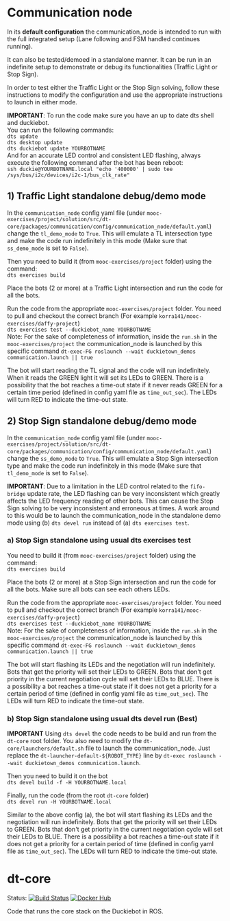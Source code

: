 
# Communication node

In its **default configuration** the communication_node is intended to run with the full integrated setup (Lane following and FSM handled continues running).  

It can also be tested/demoed in a standalone manner. It can be run in an indefinite setup to demonstrate or debug its functionalities (Traffic Light or Stop Sign).  

In order to test either the Traffic Light or the Stop Sign solving, follow these instructions to modify the configuration and use the appropriate instructions to launch in either mode.  

**IMPORTANT**:
To run the code make sure you have an up to date dts shell and duckiebot.  
You can run the following commands:  
`dts update`  
`dts desktop update`  
`dts duckiebot update YOURBOTNAME`  
And for an accurate LED control and consistent LED flashing, always execute the following command after the bot has been reboot:  
`ssh duckie@YOURBOTNAME.local "echo '400000' | sudo tee /sys/bus/i2c/devices/i2c-1/bus_clk_rate"`  


## 1) Traffic Light standalone debug/demo mode  

In the `communication_node` config yaml file (under `mooc-exercises/project/solution/src/dt-core/packages/communication/config/communication_node/default.yaml`) change the `tl_demo_mode` to `True`. This will emulate a TL intersection type and make the code run indefinitely in this mode (Make sure that `ss_demo_mode` is set to `False`).  

Then you need to build it (from `mooc-exercises/project` folder) using the command:  
`dts exercises build`  

Place the bots (2 or more) at a Traffic Light intersection and run the code for all the bots. 

Run the code from the appropriate `mooc-exercises/project` folder. You need to pull and checkout the correct branch (For example `korra141/mooc-exercises/daffy-project`)  
`dts exercises test --duckiebot_name YOURBOTNAME`  
Note: For the sake of completeness of information, inside the `run.sh` in the `mooc-exercises/project` the communication_node is launched by this specific command `dt-exec-FG roslaunch --wait duckietown_demos communication.launch || true`  

The bot will start reading the TL signal and the code will run indefinitely. When it reads the GREEN light it will set its LEDs to GREEN. There is a possibility that the bot reaches a time-out state if it never reads GREEN for a certain time period (defined in config yaml file as `time_out_sec`). The LEDs will turn RED to indicate the time-out state.  


## 2) Stop Sign standalone debug/demo mode  

In the `communication_node` config yaml file (under `mooc-exercises/project/solution/src/dt-core/packages/communication/config/communication_node/default.yaml`) change the `ss_demo_mode` to `True`. This will emulate a Stop Sign intersection type and make the code run indefinitely in this mode (Make sure that `tl_demo_mode` is set to `False`).  

**IMPORTANT**: Due to a limitation in the LED control related to the `fifo-bridge` update rate, the LED flashing can be very inconsistent which greatly affects the LED frequency reading of other bots. This can cause the Stop Sign solving to be very inconsistent and erroneous at times. A work around to this would be to launch the communication_node in the standalone demo mode using (b) `dts devel run` instead of (a) `dts exercises test`.


### a) Stop Sign standalone using usual dts exercises test  
You need to build it (from `mooc-exercises/project` folder) using the command:  
`dts exercises build`  

Place the bots (2 or more) at a Stop Sign intersection and run the code for all the bots. Make sure all bots can see each others LEDs.

Run the code from the appropriate `mooc-exercises/project` folder. You need to pull and checkout the correct branch (For example `korra141/mooc-exercises/daffy-project`)  
`dts exercises test --duckiebot_name YOURBOTNAME`  
Note: For the sake of completeness of information, inside the `run.sh` in the `mooc-exercises/project` the communication_node is launched by this specific command `dt-exec-FG roslaunch --wait duckietown_demos communication.launch || true`  

The bot will start flashing its LEDs and the negotiation will run indefinitely. Bots that get the priority will set their LEDs to GREEN. Bots that don't get priority in the current negotiation cycle will set their LEDs to BLUE. There is a possibility a bot reaches a time-out state if it does not get a priority for a certain period of time (defined in config yaml file as `time_out_sec`). The LEDs will turn RED to indicate the time-out state.  


### b) Stop Sign standalone using usual dts devel run (Best)  
**IMPORTANT** Using `dts devel` the code needs to be build and run from the `dt-core` root folder. You also need to modify the `dt-core/launchers/default.sh` file to launch the communication_node. Just replace the `dt-launcher-default-${ROBOT_TYPE}` line by `dt-exec roslaunch --wait duckietown_demos communication.launch`.  

Then you need to build it on the bot  
`dts devel build -f -H YOURBOTNAME.local`   

Finally, run the code (from the root `dt-core` folder)  
`dts devel run -H YOURBOTNAME.local`  

Similar to the above config (a), the bot will start flashing its LEDs and the negotiation will run indefinitely. Bots that get the priority will set their LEDs to GREEN. Bots that don't get priority in the current negotiation cycle will set their LEDs to BLUE. There is a possibility a bot reaches a time-out state if it does not get a priority for a certain period of time (defined in config yaml file as `time_out_sec`). The LEDs will turn RED to indicate the time-out state.  


# dt-core

Status:
[![Build Status](https://ci.duckietown.org/buildStatus/icon?job=Docker+Autobuild+-+daffy+-+dt-core)](https://ci.duckietown.org/job/Docker%20Autobuild%20-%20daffy%20-%20dt-core/)
[![Docker Hub](https://img.shields.io/docker/pulls/duckietown/dt-core.svg)](https://hub.docker.com/r/duckietown/dt-core)


Code that runs the core stack on the Duckiebot in ROS.
